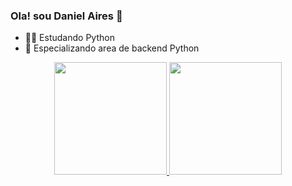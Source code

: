 ### Ola! sou Daniel Aires 🖖

- 🧑‍💻 Estudando Python
- 🌱 Especializando area de backend Python


<div align="center">
  <a href="https://github.com/danielaires">
  <img height="180em" src="https://github-readme-stats.vercel.app/api?username=danielaires&show_icons=true&theme=dracula&include_all_commits=true&count_private=true"/>
  <img height="180em" src="https://github-readme-stats.vercel.app/api/top-langs/?username=danielaires&layout=compact&langs_count=7&theme=dracula"/>
</div>


<div style="display: inline_block"><br>
